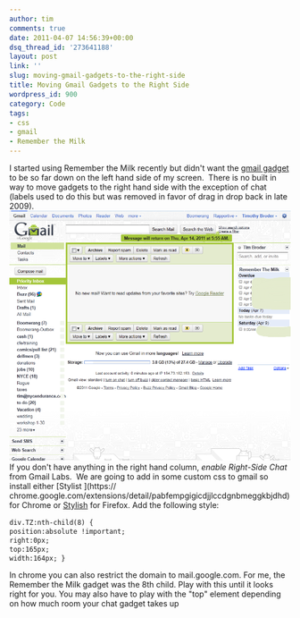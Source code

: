 ```yaml
---
author: tim
comments: true
date: 2011-04-07 14:56:39+00:00
dsq_thread_id: '273641188'
layout: post
link: ''
slug: moving-gmail-gadgets-to-the-right-side
title: Moving Gmail Gadgets to the Right Side
wordpress_id: 900
category: Code
tags:
- css
- gmail
- Remember the Milk
---
```


I started using Remember the Milk recently but didn't want the [gmail
gadget](http://www.rememberthemilk.com/services/gmail/gadget/) to be so far
down on the left hand side of my screen.  There is no built in way to move
gadgets to the right hand side with the exception of chat (labels used to do
this but was removed in favor of drag in drop back in late 2009).
[![](/images/2011/04/gmail_right_widgets.png)](/images/2011/04/gmail_right_widgets.png)   If you don't have anything
in the right hand column, _enable Right-Side Chat_ from Gmail Labs.  We are
going to add in some custom css to gmail so install either [Stylist ](https://
chrome.google.com/extensions/detail/pabfempgigicdjjlccdgnbmeggkbjdhd)for
Chrome or [Stylish](https://addons.mozilla.org/en-US/firefox/addon/stylish/)
for Firefox. Add the following style: 

```
div.TZ:nth-child(8) {
position:absolute !important; 
right:0px; 
top:165px; 
width:164px; }
```

In chrome you can also restrict the domain to mail.google.com. For me, the
Remember the Milk gadget was the 8th child. Play with this until it looks
right for you. You may also have to play with the "top" element depending on
how much room your chat gadget takes up
